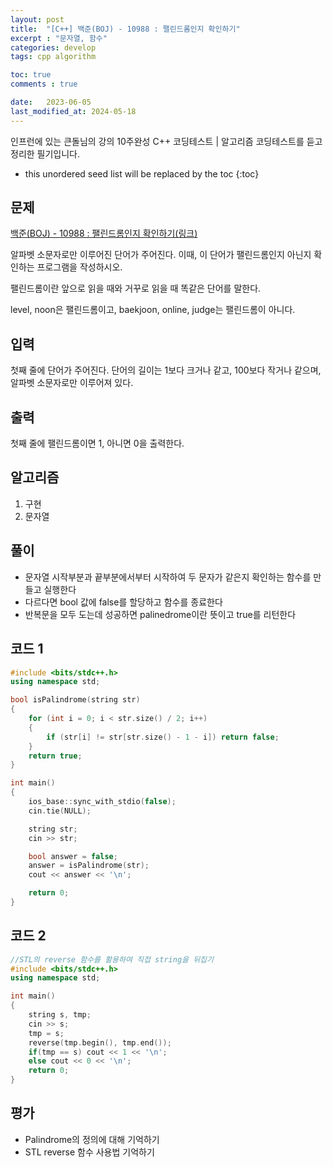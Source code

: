 ```yaml
---
layout: post
title:  "[C++] 백준(BOJ) - 10988 : 팰린드롬인지 확인하기"
excerpt : "문자열, 함수"
categories: develop
tags: cpp algorithm

toc: true
comments : true

date:   2023-06-05
last_modified_at: 2024-05-18
---
```

> <span style="font-size: 80%">
인프런에 있는 큰돌님의 강의 10주완성 C++ 코딩테스트 | 알고리즘 코딩테스트를 듣고 정리한 필기입니다.</span>

<!--more-->

* this unordered seed list will be replaced by the toc
{:toc}

## 문제

[백준(BOJ) - 10988 : 팰린드롬인지 확인하기(링크)](https://www.acmicpc.net/problem/10988)

알파벳 소문자로만 이루어진 단어가 주어진다. 이때, 이 단어가 팰린드롬인지 아닌지 확인하는 프로그램을 작성하시오.

팰린드롬이란 앞으로 읽을 때와 거꾸로 읽을 때 똑같은 단어를 말한다. 

level, noon은 팰린드롬이고, baekjoon, online, judge는 팰린드롬이 아니다.

## 입력
첫째 줄에 단어가 주어진다. 단어의 길이는 1보다 크거나 같고, 100보다 작거나 같으며, 알파벳 소문자로만 이루어져 있다.

## 출력
첫째 줄에 팰린드롬이면 1, 아니면 0을 출력한다.


## 알고리즘
1. 구현
2. 문자열

## 풀이
- 문자열 시작부분과 끝부분에서부터 시작하여 두 문자가 같은지 확인하는 함수를 만들고 실행한다
- 다르다면 bool 값에 false를 할당하고 함수를 종료한다
- 반복문을 모두 도는데 성공하면 palinedrome이란 뜻이고 true를 리턴한다

## 코드 1
```cpp
#include <bits/stdc++.h>
using namespace std;

bool isPalindrome(string str)
{
    for (int i = 0; i < str.size() / 2; i++)
    {
        if (str[i] != str[str.size() - 1 - i]) return false;
    }
    return true;
}

int main()
{
    ios_base::sync_with_stdio(false);
    cin.tie(NULL);

    string str;
    cin >> str;

    bool answer = false;
    answer = isPalindrome(str);
    cout << answer << '\n';

    return 0;
}
```

## 코드 2

```cpp
//STL의 reverse 함수를 활용하여 직접 string을 뒤집기
#include <bits/stdc++.h>
using namespace std;

int main()
{
    string s, tmp;
    cin >> s;
    tmp = s;
    reverse(tmp.begin(), tmp.end());
    if(tmp == s) cout << 1 << '\n';
    else cout << 0 << '\n';
    return 0;
}
```

## 평가  
- Palindrome의 정의에 대해 기억하기  
- STL reverse 함수 사용법 기억하기  
